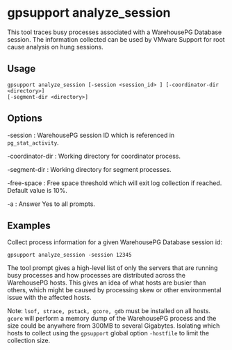 # gpsupport analyze\_session 

This tool traces busy processes associated with a WarehousePG Database session. The information collected can be used by VMware Support for root cause analysis on hung sessions.

## <a id="usage"></a>Usage 

```
gpsupport analyze_session [-session <session_id> ] [-coordinator-dir <directory>] 
[-segment-dir <directory>] 
```

## <a id="options"></a>Options 

-session
:   WarehousePG session ID which is referenced in `pg_stat_activity`.

-coordinator-dir
:   Working directory for coordinator process.

-segment-dir
:   Working directory for segment processes.

-free-space
:   Free space threshold which will exit log collection if reached. Default value is 10%.

-a
:   Answer Yes to all prompts.

## <a id="examples"></a>Examples 

Collect process information for a given WarehousePG Database session id:

```
gpsupport analyze_session -session 12345
```

The tool prompt gives a high-level list of only the servers that are running busy processes and how processes are distributed across the WarehousePG hosts. This gives an idea of what hosts are busier than others, which might be caused by processing skew or other environmental issue with the affected hosts.

Note: `lsof, strace, pstack, gcore, gdb` must be installed on all hosts. `gcore` will perform a memory dump of the WarehousePG process and the size could be anywhere from 300MB to several Gigabytes. Isolating which hosts to collect using the `gpsupport` global option `-hostfile` to limit the collection size.

